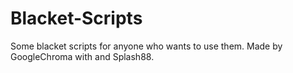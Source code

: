 # Blacket-Scripts
Some blacket scripts for anyone who wants to use them.
Made by GoogleChroma with and Splash88.
